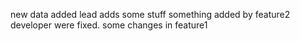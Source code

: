 new data added
lead adds some stuff
something added by feature2 developer were fixed.
some changes in feature1

